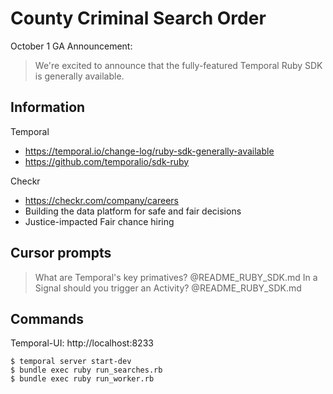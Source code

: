 # County Criminal Search Order

October 1 GA Announcement:
> We're excited to announce that the fully-featured Temporal Ruby SDK is generally available.

## Information

Temporal
- https://temporal.io/change-log/ruby-sdk-generally-available
- https://github.com/temporalio/sdk-ruby

Checkr
- https://checkr.com/company/careers
- Building the data platform for safe and fair decisions
- Justice-impacted Fair chance hiring

## Cursor prompts

> What are Temporal's key primatives? @README_RUBY_SDK.md 
> In a Signal should you trigger an Activity? @README_RUBY_SDK.md 

## Commands
Temporal-UI: http://localhost:8233

```
$ temporal server start-dev
$ bundle exec ruby run_searches.rb
$ bundle exec ruby run_worker.rb
```

